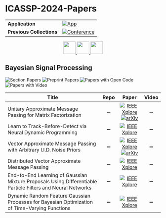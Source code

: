 # ICASSP-2024-Papers

<table>
    <tr>
        <td><strong>Application</strong></td>
        <td>
            <a href="https://huggingface.co/spaces/DmitryRyumin/NewEraAI-Papers" style="float:left;">
                <img src="https://img.shields.io/badge/🤗-NewEraAI--Papers-FFD21F.svg" alt="App" />
            </a>
        </td>
    </tr>
    <tr>
        <td><strong>Previous Collections</strong></td>
        <td>
            <a href="https://github.com/DmitryRyumin/ICASSP-2023-24-Papers/blob/main/README_2023.md">
                <img src="http://img.shields.io/badge/ICASSP-2023-0073AE.svg" alt="Conference">
            </a>
        </td>
    </tr>
</table>

<div align="center">
    <a href="https://github.com/DmitryRyumin/ICASSP-2023-24-Papers/blob/main/sections/2024/main/SLP-L15.md">
        <img src="https://cdn.jsdelivr.net/gh/DmitryRyumin/NewEraAI-Papers@main/images/left.svg" width="40" alt="" />
    </a>
    <a href="https://github.com/DmitryRyumin/ICASSP-2023-24-Papers/">
        <img src="https://cdn.jsdelivr.net/gh/DmitryRyumin/NewEraAI-Papers@main/images/home.svg" width="40" alt="" />
    </a>
    <a href="https://github.com/DmitryRyumin/ICASSP-2023-24-Papers/blob/main/sections/2024/main/MLSP-L12.md">
        <img src="https://cdn.jsdelivr.net/gh/DmitryRyumin/NewEraAI-Papers@main/images/right.svg" width="40" alt="" />
    </a>
</div>


## Bayesian Signal Processing

![Section Papers](https://img.shields.io/badge/Section%20Papers-6-42BA16) ![Preprint Papers](https://img.shields.io/badge/Preprint%20Papers-2-b31b1b) ![Papers with Open Code](https://img.shields.io/badge/Papers%20with%20Open%20Code-0-1D7FBF) ![Papers with Video](https://img.shields.io/badge/Papers%20with%20Video-0-FF0000)

| **Title** | **Repo** | **Paper** | **Video** |
|-----------|:--------:|:---------:|:---------:|
| Unitary Approximate Message Passing for Matrix Factorization | :heavy_minus_sign: | [![IEEE Xplore](https://img.shields.io/badge/IEEE-10447745-E4A42C.svg)](https://ieeexplore.ieee.org/document/10447745) <br/> [![arXiv](https://img.shields.io/badge/arXiv-2208.00422-b31b1b.svg)](https://arxiv.org/abs/2208.00422) | :heavy_minus_sign: |
| Learn to Track-Before-Detect via Neural Dynamic Programming | :heavy_minus_sign: | [![IEEE Xplore](https://img.shields.io/badge/IEEE-10448128-E4A42C.svg)](https://ieeexplore.ieee.org/document/10448128) | :heavy_minus_sign: |
| Vector Approximate Message Passing with Arbitrary I.I.D. Noise Priors | :heavy_minus_sign: | [![IEEE Xplore](https://img.shields.io/badge/IEEE-10446747-E4A42C.svg)](https://ieeexplore.ieee.org/document/10446747) <br/> [![arXiv](https://img.shields.io/badge/arXiv-2402.04111-b31b1b.svg)](https://arxiv.org/abs/2402.04111) | :heavy_minus_sign: |
| Distributed Vector Approximate Message Passing | :heavy_minus_sign: | [![IEEE Xplore](https://img.shields.io/badge/IEEE-10446383-E4A42C.svg)](https://ieeexplore.ieee.org/document/10446383) | :heavy_minus_sign: |
| End-to-End Learning of Gaussian Mixture Proposals Using Differentiable Particle Filters and Neural Networks | :heavy_minus_sign: | [![IEEE Xplore](https://img.shields.io/badge/IEEE-10447783-E4A42C.svg)](https://ieeexplore.ieee.org/document/10447783) | :heavy_minus_sign: |
| Dynamic Random Feature Gaussian Processes for Bayesian Optimization of Time-Varying Functions | :heavy_minus_sign: | [![IEEE Xplore](https://img.shields.io/badge/IEEE-10447767-E4A42C.svg)](https://ieeexplore.ieee.org/document/10447767) | :heavy_minus_sign: |

